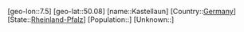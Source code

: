 ﻿---
location: [50.08,7.5]
type: City
tags:
- geo/City


SpocWebEntityId: 31340
isDeleted: false
confidential: public

---
[geo-lon::7.5]
[geo-lat::50.08]
[name::Kastellaun]
[Country::[Germany](geo/Continent/Europe/Germany.md)]
[State::[Rheinland-Pfalz](geo/Continent/Europe/Germany/Rheinland-Pfalz.md)]
[Population::]
[Unknown::]

